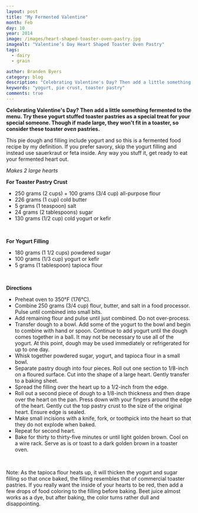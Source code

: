 ```yaml
---
layout: post
title: "My Fermented Valentine"
month: Feb
day: 10
year: 2014
image: /images/heart-shaped-toaster-oven-pastry.jpg
imagealt: "Valentine’s Day Heart Shaped Toaster Oven Pastry"
tags:
  - dairy
  - grain

author: Branden Byers
category: blog
description: "Celebrating Valentine's Day? Then add a little something fermented to the menu. Try these yogurt stuffed toaster pastries as a special treat for your special someone. Although I made them pretty large, so they are more of a toaster oven pastry."
keywords: "yogurt, pie crust, toaster pastry"
comments: true
---
```


**Celebrating Valentine's Day? Then add a little something fermented to the menu. Try these yogurt stuffed toaster pastries as a special treat for your special someone. Though if made large, they won't fit in a toaster, so consider these toaster *oven* pastries.**

This pie dough and filling include yogurt and so this is a fermented food recipe by my definition. If you prefer savory, skip the yogurt filling and instead use sauerkraut or feta inside. Any way you stuff it, get ready to eat your fermented heart out.

*Makes 2 large hearts*

**For Toaster Pastry Crust**
<div>
	<ul class="check-list">
		<li>250 grams (2 cups) + 100 grams (3/4 cup) all-purpose flour</li>
		<li>226 grams (1 cup) cold butter</li>
		<li>5 grams (1 teaspoon) salt</li>
		<li>24 grams (2 tablespoons) sugar</li>
		<li>130 grams (1/2 cup) cold yogurt or kefir</li>
	</ul>
</div>
&nbsp;

**For Yogurt Filling**
<div>
	<ul class="check-list">
		<li>180 grams (1 1/2 cups) powdered sugar</li>
		<li>100 grams (1/3 cup) yogurt or kefir</li>
		<li>5 grams (1 tablespoon) tapioca flour</li>
	</ul>
</div>
&nbsp;

**Directions**
<div>
	<ul class="colored-counter-list">
		<li>Preheat oven to 350&deg;F (176&deg;C).</li>
		<li>Combine 250 grams (3/4 cup) flour, butter, and salt in a food processor. Pulse until combined into small bits.</li>
		<li>Add remaining flour and pulse until just combined. Do not over-process. </li>
		<li>Transfer dough to a bowl. Add some of the yogurt to the bowl and begin to combine with hand or spoon. Continue to add yogurt until the dough comes together in a ball. It may not be necessary to use all of the yogurt. At this point, dough may be used immediately or refrigerated for up to one day.</li>
		<li>Whisk together powdered sugar, yogurt, and tapioca flour in a small bowl.</li>
		<li>Separate pastry dough into four pieces. Roll out one section to 1/8-inch on a floured surface. Cut into the shape of a large heart. Gently transfer to a baking sheet.</li>
		<li>Spread the filling over the heart up to a 1/2-inch from the edge.</li>
		<li>Roll out a second piece of dough to a 1/8-inch thickness and then drape over the heart on the pan. Press down with your fingers around the edge of the heart. Gently cut the top pastry crust to the size of the original heart. Ensure edge is sealed.</li>
		<li>Make small incisions with a knife, fork, or toothpick into the heart so that they do not explode when baked.</li>
		<li>Repeat for second heart.</li>
		<li>Bake for thirty to thirty-five minutes or until light golden brown. Cool on a wire rack. Serve as is or toast to a dark golden brown in a toaster oven.</li>
	</ul>
</div>
&nbsp;

Note: As the tapioca flour heats up, it will thicken the yogurt and sugar filling so that once baked, the filling resembles that of commercial toaster pastries. If you really want the inside of your hearts to be red, then add a few drops of food coloring to the filling before baking. Beet juice almost works as a dye, but after baking, the color turns rather dull and disappointing.